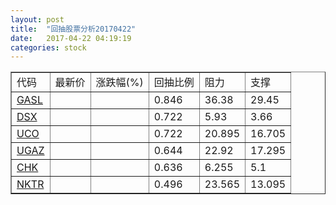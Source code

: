 ```yaml
---
layout: post
title:  "回抽股票分析20170422"
date:   2017-04-22 04:19:19
categories: stock
---
```

<script type="text/javascript">
var stockList = []
stockList.push('gb_gasl');
stockList.push('gb_dsx');
stockList.push('gb_uco');
stockList.push('gb_ugaz');
stockList.push('gb_chk');
stockList.push('gb_nktr');
</script>
<table border="1">
 <tr>
 <td>代码</td>
 <td>最新价</td>
 <td>涨跌幅(%)</td>
 <td>回抽比例</td>
 <td>阻力</td>
 <td>支撑</td>
</tr>
  <tr id="gasl">
  <td><a href="http://stock.finance.sina.com.cn/usstock/quotes/GASL.html" target="_blank">GASL</a></td><td></td><td></td><td>0.846</td><td>36.38</td><td>29.45</td></tr>
  <tr id="dsx">
  <td><a href="http://stock.finance.sina.com.cn/usstock/quotes/DSX.html" target="_blank">DSX</a></td><td></td><td></td><td>0.722</td><td>5.93</td><td>3.66</td></tr>
  <tr id="uco">
  <td><a href="http://stock.finance.sina.com.cn/usstock/quotes/UCO.html" target="_blank">UCO</a></td><td></td><td></td><td>0.722</td><td>20.895</td><td>16.705</td></tr>
  <tr id="ugaz">
  <td><a href="http://stock.finance.sina.com.cn/usstock/quotes/UGAZ.html" target="_blank">UGAZ</a></td><td></td><td></td><td>0.644</td><td>22.92</td><td>17.295</td></tr>
  <tr id="chk">
  <td><a href="http://stock.finance.sina.com.cn/usstock/quotes/CHK.html" target="_blank">CHK</a></td><td></td><td></td><td>0.636</td><td>6.255</td><td>5.1</td></tr>
  <tr id="nktr">
  <td><a href="http://stock.finance.sina.com.cn/usstock/quotes/NKTR.html" target="_blank">NKTR</a></td><td></td><td></td><td>0.496</td><td>23.565</td><td>13.095</td></tr>
</table>

